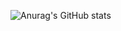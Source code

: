 ![Anurag's GitHub stats](https://github-readme-stats.vercel.app/api?username=h-enes-simsek&show_icons=true&theme=radical)
